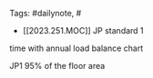 
Tags: #dailynote, #
- [[2023.251.MOC]]
JP standard 1

time with annual load balance chart

JP1 95% of the floor area 
